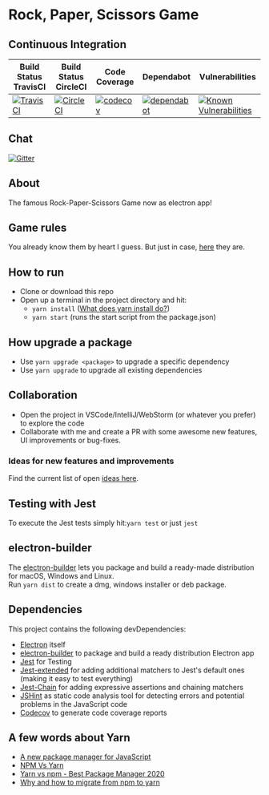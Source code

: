# Rock, Paper, Scissors Game
## Continuous Integration
| Build Status TravisCI  | Build Status CircleCI   | Code Coverage | Dependabot | Vulnerabilities
|---|---|---|---|---|
|[![TravisCI](https://travis-ci.org/simonberner/rps-electron-app.svg?branch=master)](https://travis-ci.org/simonberner/rps-electron-app)|[![CircleCI](https://circleci.com/gh/simonberner/rps-electron-app.svg?style=svg)](https://circleci.com/gh/simonberner/rps-electron-app)|[![codecov](https://codecov.io/gh/simonberner/rps-electron-app/branch/master/graph/badge.svg)](https://codecov.io/gh/simonberner/rps-electron-app)|[![dependabot](https://badgen.net/dependabot/dependabot/dependabot-core/?icon=dependabot)](https://dependabot.com/)|[![Known Vulnerabilities](https://snyk.io/test/github/simonberner/rps-electron-app/badge.svg)](https://snyk.io/test/github/simonberner/rps-electron-app)


## Chat
[![Gitter](https://badges.gitter.im/electronjsdevs/rps-electron-app.svg)](https://gitter.im/electronjsdevs/rps-electron-app?utm_source=badge&utm_medium=badge&utm_campaign=pr-badge)

## About
The famous Rock-Paper-Scissors Game now as electron app!

## Game rules
You already know them by heart I guess.
But just in case, [here](https://en.wikipedia.org/wiki/Rock%E2%80%93paper%E2%80%93scissors) they are.

## How to run
- Clone or download this repo
- Open up a terminal in the project directory and hit:
    - ``yarn install`` ([What does yarn install do?](https://classic.yarnpkg.com/en/docs/cli/install/))
    - ``yarn start`` (runs the start script from the package.json)

## How upgrade a package
- Use ``yarn upgrade <package>`` to upgrade a specific dependency
- Use ``yarn upgrade`` to upgrade all existing dependencies

## Collaboration
- Open the project in VSCode/IntelliJ/WebStorm (or whatever you prefer) to explore the code
- Collaborate with me and create a PR with some awesome new features, UI improvements or bug-fixes.

### Ideas for new features and improvements
Find the current list of open [ideas here](https://github.com/simonberner/rps-electron-app/issues).

## Testing with Jest
To execute the Jest tests simply hit:``yarn test`` or just ``jest``

## electron-builder
The [electron-builder](https://www.electron.build/) lets you package and build a ready-made distribution for macOS, Windows and Linux.  
Run ``yarn dist`` to create a dmg, windows installer or deb package.

## Dependencies
This project contains the following devDependencies:
- [Electron](https://electronjs.org/) itself
- [electron-builder](https://github.com/electron-userland/electron-builder) to package and build a ready distribution Electron app
- [Jest](https://jestjs.io/) for Testing
- [Jest-extended](https://github.com/jest-community/jest-extended) for adding additional matchers to Jest's default ones (making it easy to test everything)
- [Jest-Chain](https://github.com/mattphillips/jest-chain) for adding expressive assertions and chaining matchers
- [JSHint](https://jshint.com/) as static code analysis tool for detecting errors and potential problems in the JavaScript code
- [Codecov](https://codecov.io) to generate code coverage reports

## A few words about Yarn
- [A new package manager for JavaScript](https://engineering.fb.com/web/yarn-a-new-package-manager-for-javascript/)
- [NPM Vs Yarn](https://medium.com/@vincentnewkirk/npm-vs-yarn-2019-e88757b17038)
- [Yarn vs npm - Best Package Manager 2020](https://www.positronx.io/yarn-vs-npm-best-package-manager/)
- [Why and how to migrate from npm to yarn](https://waverleysoftware.com/blog/yarn-vs-npm/)